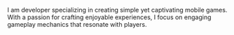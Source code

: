 I am developer specializing in creating simple yet captivating mobile games. With a passion for crafting enjoyable experiences, I focus on engaging gameplay mechanics that resonate with players.

